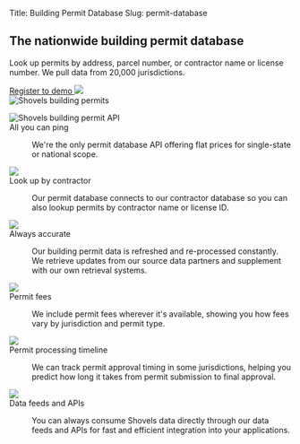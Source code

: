 Title: Building Permit Database
Slug: permit-database

<!-- hero -->
<section class="hero_container">
  <div class="hero_text-container">
    <h1 class="hero_title text-amber-300">The nationwide building permit database</h1>
    <p class="hero_description text-lime-50">Look up permits by address, parcel number, or contractor name or license number. We pull data from 20,000 jurisdictions.</p>
    <div class="mt-10 mb-20">
      <a href="https://app.shovels.ai"
      class="px-5 py-2 md:px-10 md:py-4 bg-[#E8BD51] rounded justify-center items-center gap-2.5 inline-flex text-[#101727] md:text-lg whitespace-nowrap hover:opacity-[.85]"
      target="_blank">Register to demo <img class="inline" src="theme/images/caret-right.svg"> </a>
    </div>
  </div>
  <div class="hero_image-container">
    <img class="max-h-[500px]" src="theme/images/permit-database/hero.svg" alt="Shovels building permits">
  </div>
</section>

<!-- elaboration -->
<section class="mx-auto my-24 max-w-7xl px-6">
  <!-- 'table' -->
  <dl class="elaboration_container 3xl:grid-cols-4">
    <div class="elaboration-card">
      <dt class="">
        <div class="mb-6">
          <img src="theme/images/permit-database/icon_jurisdiction.svg" alt="Shovels building permit API">
        </div>
        <span class="elaboration-card_title">All you can ping</span>
      </dt>
      <dd class="elaboration-card_text-container">
        <p class="flex-auto">We're the only permit database API offering flat prices for single-state or national scope.</p>
      </dd>
    </div>
    <div class="elaboration-card">
      <dt class="">
        <div class="mb-6">
          <img src="theme/images/permit-database/icon_lookup.svg">
        </div>
        <span class="elaboration-card_title">Look up by contractor</span>
      </dt>
      <dd class="elaboration-card_text-container">
        <p class="flex-auto">Our permit database connects to our contractor database so you can also lookup permits by contractor name or license ID.</p>
      </dd>
    </div>
    <div class="elaboration-card">
      <dt class="">
        <div class="mb-6">
          <img src="theme/images/permit-database/icon_accurate.svg">
        </div>
        <span class="elaboration-card_title">Always accurate</span>
      </dt>
      <dd class="elaboration-card_text-container">
        <p class="flex-auto">Our building permit data is refreshed and re-processed constantly. We retrieve updates from our source data partners and supplement with our own retrieval systems.</p>
      </dd>
    </div>
    <div class="elaboration-card">
      <dt class="">
        <div class="mb-6">
          <img src="theme/images/permit-database/icon_fees.svg">
        </div>
        <span class="elaboration-card_title">Permit fees</span>
      </dt>
      <dd class="elaboration-card_text-container">
        <p class="flex-auto">We include permit fees wherever it's available, showing you how fees vary by jurisdiction and permit type.</p>
      </dd>
    </div>
    <div class="elaboration-card">
      <dt class="">
        <div class="mb-6">
          <img src="theme/images/permit-database/icon_timeline.svg">
        </div>
        <span class="elaboration-card_title">Permit processing timeline</span>
      </dt>
      <dd class="elaboration-card_text-container">
        <p class="flex-auto">We can track permit approval timing in some jurisdictions, helping you predict how long it takes from permit submission to final approval.</p>
      </dd>
    </div>
    <div class="elaboration-card">
      <dt class="">
        <div class="mb-6">
          <img src="theme/images/permit-database/icon_feeds.svg">
        </div>
        <span class="elaboration-card_title">Data feeds and APIs</span>
      </dt>
      <dd class="elaboration-card_text-container">
        <p class="flex-auto">You can always consume Shovels data directly through our data feeds and APIs for fast and efficient integration into your applications.</p>
      </dd>
    </div>
  </dl>
</section>
